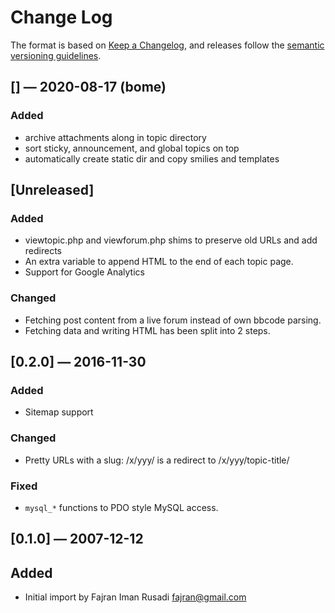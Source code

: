 # Change Log

The format is based on [Keep a Changelog](http://keepachangelog.com/), and
releases follow the [semantic versioning guidelines](http://semver.org/).

## [] ― 2020-08-17 (bome)
### Added
-   archive attachments along in topic directory
-   sort sticky, announcement, and global topics on top
-   automatically create static dir and copy smilies and templates


## [Unreleased]
### Added
-   viewtopic.php and viewforum.php shims to preserve old URLs and add redirects
-   An extra variable to append HTML to the end of each topic page.
-   Support for Google Analytics

### Changed
-   Fetching post content from a live forum instead of own bbcode parsing.
-   Fetching data and writing HTML has been split into 2 steps.

## [0.2.0] ― 2016-11-30
### Added
-   Sitemap support

### Changed
-   Pretty URLs with a slug: /x/yyy/ is a redirect to /x/yyy/topic-title/

### Fixed
-   `mysql_*` functions to PDO style MySQL access.

## [0.1.0] ― 2007-12-12
## Added
-   Initial import by Fajran Iman Rusadi  <fajran@gmail.com>

